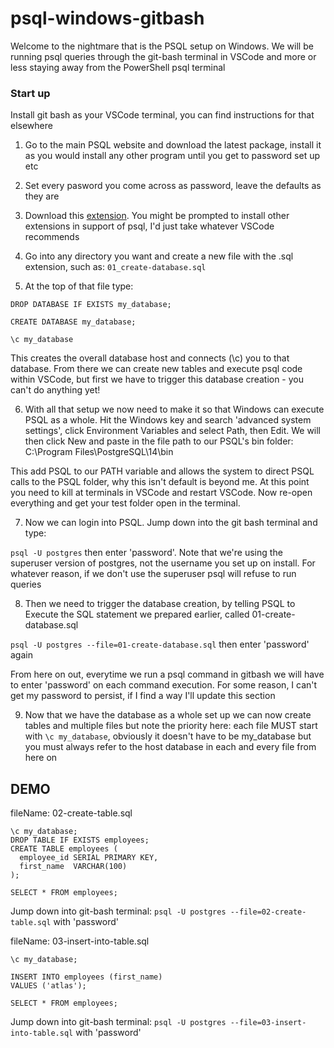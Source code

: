 # psql-windows-gitbash
Welcome to the nightmare that is the PSQL setup on Windows. We will be running psql queries through the git-bash terminal in VSCode and more or less staying away from the PowerShell psql terminal

### Start up
Install git bash as your VSCode terminal, you can find instructions for that elsewhere

1. Go to the main PSQL website and download the latest package, install it as you would install any other program until you get to password set up etc

2. Set every pasword you come across as password, leave the defaults as they are

3. Download this [extension](https://marketplace.visualstudio.com/items?itemName=ms-ossdata.vscode-postgresql). You might be prompted to install other extensions in support of psql, I'd just take whatever VSCode recommends

4. Go into any directory you want and create a new file with the .sql extension, such as: ```01_create-database.sql```

5. At the top of that file type:

```DROP DATABASE IF EXISTS my_database;```

```CREATE DATABASE my_database;```

```\c my_database```

This creates the overall database host and connects (\c) you to that database. From there we can create new tables and execute psql code within VSCode, but first we have to trigger this database creation - you can't do anything yet!

6. With all that setup we now need to make it so that Windows can execute PSQL as a whole. Hit the Windows key and search 'advanced system settings', click Environment Variables and select Path, then Edit. We will then click New and paste in the file path to our PSQL's bin folder: C:\Program Files\PostgreSQL\14\bin

This add PSQL to our PATH variable and allows the system to direct PSQL calls to the PSQL folder, why this isn't default is beyond me. At this point you need to kill at terminals in VSCode and restart VSCode. Now re-open everything and get your test folder open in the terminal.

7. Now we can login into PSQL. Jump down into the git bash terminal and type:

```psql -U postgres``` then enter 'password'. Note that we're using the superuser version of postgres, not the username you set up on install. For whatever reason, if we don't use the superuser psql will refuse to run queries

8. Then we need to trigger the database creation, by telling PSQL to Execute the SQL statement we prepared earlier, called 01-create-database.sql

```psql -U postgres --file=01-create-database.sql``` then enter 'password' again

From here on out, everytime we run a psql command in gitbash we will have to enter 'password' on each command execution. For some reason, I can't get my password to persist, if I find a way I'll update this section

9. Now that we have the database as a whole set up we can now create tables and multiple files but note the priority here: each file MUST start with ```\c my_database```, obviously it doesn't have to be my_database but you must always refer to the host database in each and every file from here on

## DEMO

fileName: 02-create-table.sql

```
\c my_database;
DROP TABLE IF EXISTS employees;
CREATE TABLE employees (
  employee_id SERIAL PRIMARY KEY,
  first_name  VARCHAR(100)
);

SELECT * FROM employees;
```
Jump down into git-bash terminal: ```psql -U postgres --file=02-create-table.sql``` with 'password'

fileName: 03-insert-into-table.sql
```
\c my_database;

INSERT INTO employees (first_name)
VALUES ('atlas');

SELECT * FROM employees;
```
Jump down into git-bash terminal: ```psql -U postgres --file=03-insert-into-table.sql``` with 'password'

